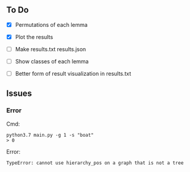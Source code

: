## To Do

- [X] Permutations of each lemma
- [X] Plot the results
- [ ] Make results.txt results.json
- [ ] Show classes of each lemma
- [ ] Better form of result visualization in results.txt


## Issues

### Error

Cmd:
```
python3.7 main.py -g 1 -s "boat"
> 0
```

Error:
```
TypeError: cannot use hierarchy_pos on a graph that is not a tree
```
